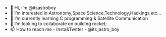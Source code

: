 - 👋 Hi, I’m @itsastroboy
- 👀 I’m interested in Astronomy,Space Science,Technology,Hackings,etc...
- 🌱 I’m currently learning C programming & Satellite Communication
- 💞️ I’m looking to collaborate on building rocket;
- 📫 How to reach me - Insta&Twitter - @its_astro_boy

<!---
itsastroboy/itsastroboy is a ✨ special ✨ repository because its `README.md` (this file) appears on your GitHub profile.
You can click the Preview link to take a look at your changes.
--->
